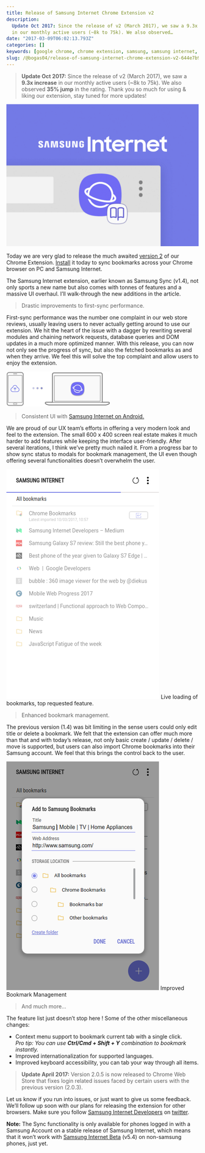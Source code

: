 ```yaml
---
title: Release of Samsung Internet Chrome Extension v2
description:
  Update Oct 2017: Since the release of v2 (March 2017), we saw a 9.3x increase
  in our monthly active users (~8k to 75k). We also observed…
date: "2017-03-09T06:02:13.793Z"
categories: []
keywords: [google chrome, chrome extension, samsung, samsung internet, bookmarks]
slug: /@bogas04/release-of-samsung-internet-chrome-extension-v2-644e7b97096e
---
```


> **Update Oct 2017:** Since the release of v2 (March 2017), we saw a **9.3x increase** in our monthly active users (~8k to 75k). We also observed **35% jump** in the rating. Thank you so much for using & liking our extension, stay tuned for more updates!

![](/img/blog/1__e16MS4BgBe8e__DtlF666JA.png)

Today we are very glad to release the much awaited [version 2](https://chrome.google.com/webstore/detail/samsung-internet/epejdmjgfibjaffbmojllapapjejipkh) of our Chrome Extension. [Install](https://chrome.google.com/webstore/detail/samsung-internet/epejdmjgfibjaffbmojllapapjejipkh) it today to sync bookmarks across your Chrome browser on PC and Samsung Internet.

The Samsung Internet extension, earlier known as Samsung Sync (v1.4), not only sports a new name but also comes with tonnes of features and a massive UI overhaul. I’ll walk-through the new additions in the article.

> Drastic improvements to first-sync performance.

First-sync performance was the number one complaint in our web store reviews, usually leaving users to never actually getting around to use our extension. We hit the heart of the issue with a dagger by rewriting several modules and chaining network requests, database queries and DOM updates in a much more optimized manner. With this release, you can now not only see the progress of sync, but also the fetched bookmarks as and when they arrive. We feel this will solve the top complaint and allow users to enjoy the extension.

![](/img/blog/1__qYPi94TVyTF1p1aX1BCW9g.gif)

> Consistent UI with [Samsung Internet on Android.](https://play.google.com/store/apps/details?id=com.sec.android.app.sbrowser)

We are proud of our UX team’s efforts in offering a very modern look and feel to the extension. The small 600 x 400 screen real estate makes it much harder to add features while keeping the interface user-friendly. After several iterations, I think we’ve pretty much nailed it. From a progress bar to show sync status to modals for bookmark management, the UI even though offering several functionalities doesn’t overwhelm the user.

![Live loading of bookmarks, top requested feature.](/img/blog/1__hE8PGhNMYIhyt3WsuEF50Q.png)
Live loading of bookmarks, top requested feature.

> Enhanced bookmark management.

The previous version (1.4) was bit limiting in the sense users could only edit title or delete a bookmark. We felt that the extension can offer much more than that and with today’s release, not only basic create / update / delete / move is supported, but users can also import Chrome bookmarks into their Samsung account. We feel that this brings the control back to the user.

![Improved Bookmark Management](/img/blog/1__d6bWg__Yhi2DyDM0JSZdrjA.png)
Improved Bookmark Management

> And much more…

The feature list just doesn’t stop here ! Some of the other miscellaneous changes:

- Context menu support to bookmark current tab with a single click.  
  _Pro tip: You can use_ **_Ctrl/Cmd + Shift + Y_** _combination to bookmark instantly._
- Improved internationalization for supported languages.
- Improved keyboard accessibility, you can tab your way through all items.

> **Update April 2017:** Version 2.0.5 is now released to Chrome Web Store that fixes login related issues faced by certain users with the previous version (2.0.3).

Let us know if you run into issues, or just want to give us some feedback. We’ll follow up soon with our plans for releasing the extension for other browsers. Make sure you follow [Samsung Internet Developers](https://medium.com/samsung-internet-dev) on [twitter](https://twitter.com/samsunginternet).

**Note:** The Sync functionality is only available for phones logged in with a Samsung Account on a stable release of Samsung Internet, which means that it won’t work with [Samsung Internet Beta](https://medium.com/samsung-internet-dev/samsung-internet-beta-now-available-without-sign-up-e0d5d4010838#.ntaxejovf) (v5.4) on non-samsung phones, just yet.
